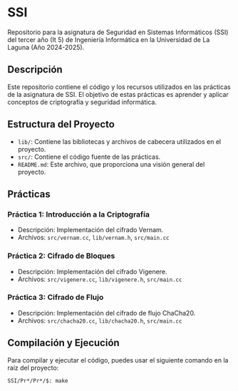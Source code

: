 # SSI

Repositorio para la asignatura de Seguridad en Sistemas Informáticos (SSI) del tercer año (It 5) de Ingeniería Informática en la Universidad de La Laguna (Año 2024-2025).

## Descripción

Este repositorio contiene el código y los recursos utilizados en las prácticas de la asignatura de SSI. El objetivo de estas prácticas es aprender y aplicar conceptos de criptografía y seguridad informática.

## Estructura del Proyecto

- `lib/`: Contiene las bibliotecas y archivos de cabecera utilizados en el proyecto.
- `src/`: Contiene el código fuente de las prácticas.
- `README.md`: Este archivo, que proporciona una visión general del proyecto.

## Prácticas

### Práctica 1: Introducción a la Criptografía
- Descripción: Implementación del cifrado Vernam.
- Archivos: `src/vernam.cc`, `lib/vernam.h`, `src/main.cc`

### Práctica 2: Cifrado de Bloques
- Descripción: Implementación del cifrado Vigenere.
- Archivos: `src/vigenere.cc`, `lib/vigenere.h`, `src/main.cc`

### Práctica 3: Cifrado de Flujo
- Descripción: Implementación del cifrado de flujo ChaCha20.
- Archivos: `src/chacha20.cc`, `lib/chacha20.h`, `src/main.cc`

## Compilación y Ejecución

Para compilar y ejecutar el código, puedes usar el siguiente comando en la raíz del proyecto:

```sh
SSI/Pr*/Pr*/$: make